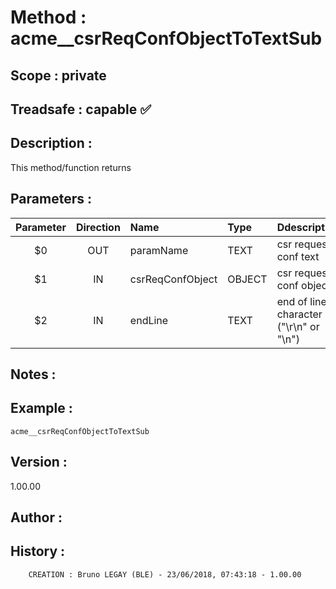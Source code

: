 ﻿# **Method :** acme__csrReqConfObjectToTextSub## **Scope :** private## **Treadsafe :** capable ✅ ## **Description :** This method/function returns## **Parameters :** | Parameter | Direction | Name | Type | Ddescription | |:----:|:----:|:----|:----|:----| | $0 | OUT | paramName | TEXT | csr request conf text | | $1 | IN | csrReqConfObject | OBJECT | csr request conf object | | $2 | IN | endLine | TEXT | end of line character ("\r\n" or "\n") | ## **Notes :** ## **Example :** ```acme__csrReqConfObjectToTextSub```## **Version :** 1.00.00## **Author :** ## **History :**          CREATION : Bruno LEGAY (BLE) - 23/06/2018, 07:43:18 - 1.00.00